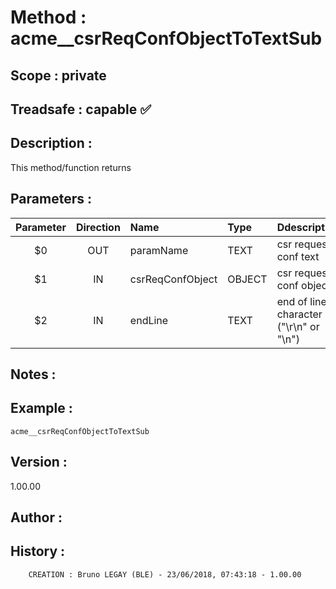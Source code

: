 ﻿# **Method :** acme__csrReqConfObjectToTextSub## **Scope :** private## **Treadsafe :** capable ✅ ## **Description :** This method/function returns## **Parameters :** | Parameter | Direction | Name | Type | Ddescription | |:----:|:----:|:----|:----|:----| | $0 | OUT | paramName | TEXT | csr request conf text | | $1 | IN | csrReqConfObject | OBJECT | csr request conf object | | $2 | IN | endLine | TEXT | end of line character ("\r\n" or "\n") | ## **Notes :** ## **Example :** ```acme__csrReqConfObjectToTextSub```## **Version :** 1.00.00## **Author :** ## **History :**          CREATION : Bruno LEGAY (BLE) - 23/06/2018, 07:43:18 - 1.00.00